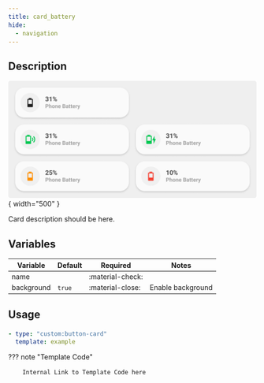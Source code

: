 ```yaml
---
title: card_battery
hide:
  - navigation
---
```

<!-- markdownlint-disable MD046 -->

## Description

![example-image](../../assets/img/ulm_cards/card_battery.png){ width="500" }

Card description should be here.

## Variables

| Variable | Default | Required         | Notes             |
|----------|---------|------------------|-------------------|
| name     |         | :material-check: |                   |
|background| `true`  | :material-close: | Enable background |

## Usage

```yaml
- type: "custom:button-card"
  template: example
```

??? note "Template Code"

        Internal Link to Template Code here
